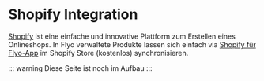 # Shopify Integration

[Shopify](https://shopify.com) ist eine einfache und innovative Plattform zum Erstellen eines Onlineshops. In Flyo verwaltete Produkte lassen sich einfach via [Shopify für Flyo-App](https://apps.shopify.com/flyo) im Shopify Store (kostenlos) synchronisieren.

::: warning Diese Seite ist noch im Aufbau
:::
